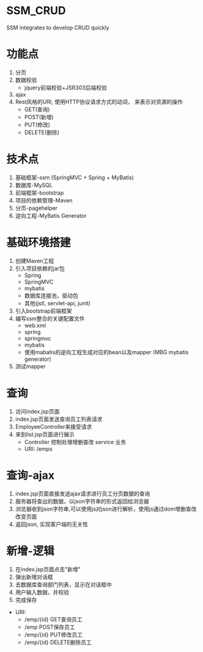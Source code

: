 # SSM_CRUD
SSM integrates to develop CRUD quickly

# 功能点
1. 分页
2. 数据校验
   * jquery前端校验+JSR303后端校验
3. ajax
4. Rest风格的URI, 使用HTTP协议请求方式的动词， 来表示对资源的操作
   * GET(查询)
   * POST(新增)
   * PUT(修改)
   * DELETE(删除)
   
# 技术点
1. 基础框架-ssm (SpringMVC + Spring + MyBatis)
2. 数据库-MySQL
3. 前端框架-bootstrap
4. 项目的依赖管理-Maven
5. 分页-pagehelper
6. 逆向工程-MyBatis Generator


# 基础环境搭建
1. 创建Maven工程
2. 引入项目依赖的jar包
   * Spring
   * SpringMVC
   * mybatis
   * 数据库连接池，驱动包
   * 其他(jstl, servlet-api, junit)
3. 引入bootstrap前端框架
4. 编写ssm整合的关键配置文件
   * web.xml
   * spring
   * springmvc
   * mybatis
   * 使用mabatis的逆向工程生成对应的bean以及mapper (MBG mybatis generator)
5. 测试mapper

# 查询 
1. 访问index.jsp页面
2. index.jsp页面发送查询员工列表请求
3. EmployeeController来接受请求
4. 来到list.jsp页面进行展示
   * Controller 控制处理增删查改 service 业务
   * URI: /emps
   
# 查询-ajax
1. index.jsp页面直接发送ajax请求进行员工分页数据的查询
2. 服务器将查出的数据，以json字符串的形式返回给浏览器
3. 浏览器收到json字符串,可以使用js对json进行解析，使用js通过dom增删查改改变页面
4. 返回json, 实现客户端的无关性

# 新增-逻辑
1. 在index.jsp页面点击"新增"
2. 弹出新增对话框
3. 去数据库查询部门列表，显示在对话框中
4. 用户输入数据，并校验
5. 完成保存

* URI:
    * /emp/{id} GET查询员工
    * /emp           POST保存员工
    * /emp/{id}      PUT修改员工
    * /emp/{id}      DELETE删除员工

